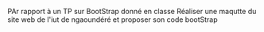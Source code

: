 PAr rapport à un TP sur BootStrap donné en classe  Réaliser une maqutte du site web de l'iut de ngaoundéré et proposer son code bootStrap 
